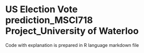 # US Election Vote prediction_MSCI718 Project_University of Waterloo

Code with explanation is prepared in R language markdown file
